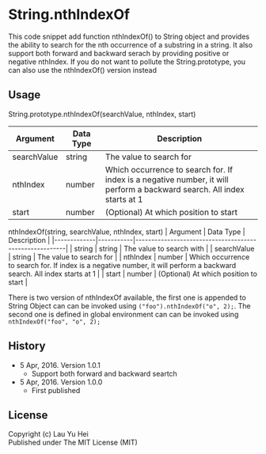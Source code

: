 # String.nthIndexOf
This code snippet add function nthIndexOf() to String object and provides the ability to search for the nth occurrence of a substring in a string. It also support both forward and backward serach by providing positive or negative nthIndex. If you do not want to pollute the String.prototype, you can also use the nthIndexOf() version instead

## Usage 
String.prototype.nthIndexOf(searchValue, nthIndex, start)  
  
| Argument    | Data Type | Description                                            |
|-------------|-----------|--------------------------------------------------------|
| searchValue | string    | The value to search for                                |
| nthIndex    | number    | Which occurrence to search for. If index is a negative number, it will perform a backward search. All index starts at 1                   |
| start       | number    | (Optional) At which position to start                  |
  
  
nthIndexOf(string, searchValue, nthIndex, start)
| Argument    | Data Type | Description                                            |
|-------------|-----------|--------------------------------------------------------|
| string      | string    | The value to search with                               |
| searchValue | string    | The value to search for                                |
| nthIndex    | number    | Which occurrence to search for. If index is a negative number, it will perform a backward search. All index starts at 1                   |
| start       | number    | (Optional) At which position to start                  |


There is two version of nthIndexOf available, the first one is appended to String Object can can be invoked using ```("foo").nthIndexOf("o", 2);```. The second one is defined in global environment can can be invoked using ```nthIndexOf("foo", "o", 2);```
  
## History
* 5 Apr, 2016. Version 1.0.1
  * Support both forward and backward seartch
* 5 Apr, 2016. Version 1.0.0
  * First published
  
## License
Copyright (c) Lau Yu Hei  
Published under The MIT License (MIT)
